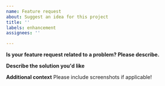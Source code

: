 ```yaml
---
name: Feature request
about: Suggest an idea for this project
title: ''
labels: enhancement
assignees: ''

---
```


**Is your feature request related to a problem? Please describe.**


**Describe the solution you'd like**


**Additional context**
Please include screenshots if applicable!
